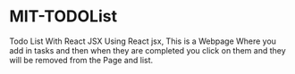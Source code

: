 # MIT-TODOList
Todo List With React JSX
Using React jsx, This is a Webpage Where you add in tasks and then when they are completed you click on them and they will be removed from the Page and list.
